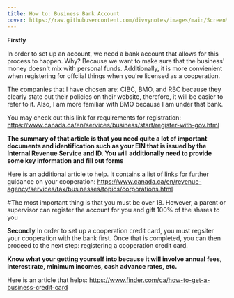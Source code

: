 ```yaml
---
title: How to: Business Bank Account
cover: https://raw.githubusercontent.com/divvynotes/images/main/Screen%20Shot%202021-09-24%20at%208.13.31%20PM.png
---
```


**Firstly**

In order to set up an account, we need a bank account that allows for this process to happen.
Why? Because we want to make sure that the business' money doesn't mix with personal funds. Additionally, it is more convienient when registering for offciial things when you're licensed as a cooperation.

The companies that I have chosen are: CIBC, BMO, and RBC because they clearly state out their policies on their website, therefore, it will be easier to refer to it. Also, I am more familiar with BMO because I am under that bank.

You may check out this link for requirements for registration:
 https://www.canada.ca/en/services/business/start/register-with-gov.html
 
**The summary of that article is that you need quite a lot of important documents and identification such as your EIN that is issued by the Internal Revenue Service and ID. You will additionally need to provide some key information and fill out forms**

Here is an additional article to help. It contains a list of links for further guidance on your cooperation: 
https://www.canada.ca/en/revenue-agency/services/tax/businesses/topics/corporations.html

#The most important thing is that you must be over 18. However, a parent or supervisor can register the account for you and gift 100% of the shares to you

**Secondly**
In order to set up a cooperation credit card, you must regsiter your cooperation with the bank first. Once that is completed, you can then proceed to the next step: registering a cooperation credit card.

**Know what your getting yourself into because it will involve annual fees, interest rate, minimum incomes, cash advance rates, etc.**

Here is an article that helps:
https://www.finder.com/ca/how-to-get-a-business-credit-card

